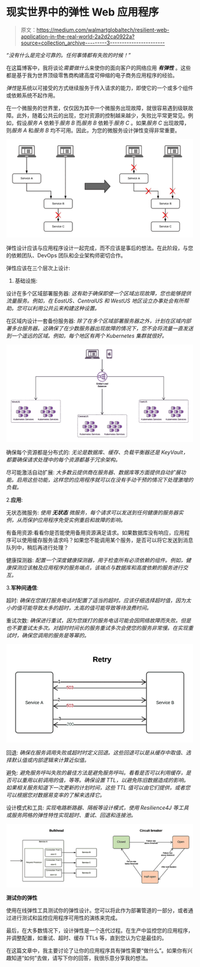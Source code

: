# 现实世界中的弹性 Web 应用程序

> 原文：<https://medium.com/walmartglobaltech/resilient-web-application-in-the-real-world-2a2d2ca0922a?source=collection_archive---------3----------------------->

*“没有什么是完全可靠的。任何事情都有失败的时候！”*

在这篇博客中，我将谈论*需要做什么*来使你的面向客户的网络应用 ***有弹性*** 。这些都是基于我为世界顶级零售商构建高度可伸缩的电子商务应用程序的经验。

*弹性*是系统以可接受的方式继续服务于传入请求的能力，即使它的一个或多个组件或依赖系统不起作用。

在一个微服务的世界里，仅仅因为其中一个微服务出现故障，就很容易遇到级联故障。此外，随着公共云的出现，您对资源的控制越来越少，失败比平常更常见。例如，假设*服务 A* 依赖于*服务 B* 而*服务 B* 依赖于*服务 C* 。如果*服务 C* 出现故障，则*服务 A* 和*服务 B* 均不可用。因此，为您的微服务设计弹性变得非常重要。

![](img/8d11c46c6cf44cd05069fcd1b71bbd65.png)

弹性设计应该与应用程序设计一起完成，而不应该是事后的想法。在此阶段，与您的依赖团队、DevOps 团队和企业架构师密切合作。

弹性应该在三个层次上设计:

1.  基础设施:

设计在多个区域部署服务器:
*这有助于确保即使一个区域出现故障，您也能够提供流量服务。例如，在 EastUS、CentralUS 和 WestUS 地区设立办事处会有所帮助。您可以利用公共云来构建这种设置。*

在区域内设计一套备份服务器:
*除了在多个区域部署服务器之外，计划在区域内部署多台服务器。这确保了在少数服务器出现故障的情况下，您不会将流量一直发送到一个遥远的区域。例如，每个地区有两个 Kubernetes 集群就很好。*

![](img/fa70aa430aed5f5a12de4835ebb4a848.png)

确保每个资源都是分布式的:
*无论是数据库、缓存、负载平衡器还是 KeyVault，都要确保请求处理中的每个资源都基于冗余架构。*

尽可能激活自动扩展:
*大多数云提供商在服务器、数据库等方面提供自动扩展功能。启用这些功能，这样您的应用程序就可以在没有手动干预的情况下处理激增的负载。*

2.**应用**:

无状态微服务:
*使用* ***无状态*** *微服务，每个请求可以发送到任何健康的服务器实例，从而保护应用程序免受实例重启和故障的影响。*

有备用资源:看看你是否能使用备用资源满足请求。如果数据库没有响应，应用程序可以使用缓存服务请求吗？如果您不能调用某个服务，是否可以将它发送到消息队列中，稍后再进行处理？

健康探测器:
*配置一个深度健康探测器，用于检查所有必须依赖的组件。例如，健康探测应该触及应用程序的服务端点，该端点与数据库和高度依赖的服务进行交互。*

3.**军种间通信**:

超时:
*确保在您拨打服务电话时配置了适当的超时。应该仔细选择超时值，因为太小的值可能导致太多的超时，太高的值可能导致等待浪费时间。*

重试次数:
*确保进行重试，因为您拨打的服务电话可能会因网络故障而失败。但是也不要重试太多次。对超时时间长的服务重试多次会使您的服务非常慢。在实现重试时，确保您调用的服务是等幂的。*

![](img/9faf72f74995eb1571a2a1a00ccf7d98.png)

回退:
*确保在服务调用失败或超时时定义回退。这些回退可以是从缓存中取值、选择默认值或内部逻辑来计算近似值。*

避免:
*避免服务呼叫失败的最佳方法是避免服务呼叫。看看是否可以利用缓存，是否可以重用以前调用的值，等等。确保设置 TTL，以避免陈旧数据造成的影响。如果相关服务知道下一次更新的计划时间，这些 TTL 值可以由它们提供，或者您可以根据您对数据易变率的了解来选择它。*

设计模式和工具:
*实现电路断路器、隔板等设计模式，使用 Resilience4J 等工具或服务网格的弹性特性实现超时、重试、回退和连接池。*

![](img/40581af9444ae1b124b1d4c5bdd66e88.png)

**测试你的弹性**

使用在线弹性工具测试你的弹性设计。您可以将此作为部署管道的一部分，或者通过进行测试和监控应用程序可用性的演练来完成。

最后，在大多数情况下，设计弹性是一个迭代过程。在生产中监控您的应用程序，并调整配置，如重试、超时、缓存 TTLs 等，直到您认为它是最佳的。

在这篇文章中，我主要讨论了让你的应用程序具有弹性需要“做什么”。如果你有兴趣知道“如何”去做，请写下你的回答，我很乐意分享我的想法。